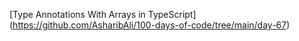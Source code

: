 
[Type Annotations With Arrays in TypeScript]
(https://github.com/AsharibAli/100-days-of-code/tree/main/day-67)

